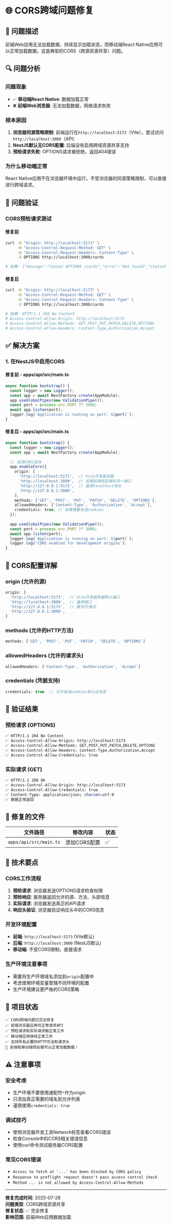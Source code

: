 # 🌐 CORS跨域问题修复

## 🐛 问题描述

前端Web应用无法加载数据，持续显示加载状态，而移动端React Native应用可以正常加载数据。这是典型的CORS（跨源资源共享）问题。

## 🔍 问题分析

### **问题现象**
- ✅ **移动端React Native**: 数据加载正常
- ❌ **前端Web浏览器**: 无法加载数据，网络请求失败

### **根本原因**
1. **浏览器同源策略限制**: 前端运行在`http://localhost:5173`（Vite），尝试访问`http://localhost:3000`（API）
2. **NestJS默认无CORS配置**: 后端没有启用跨域资源共享支持
3. **预检请求失败**: OPTIONS请求被拒绝，返回404错误

### **为什么移动端正常**
React Native应用不在浏览器环境中运行，不受浏览器的同源策略限制，可以直接进行跨域请求。

## 🧪 问题验证

### **CORS预检请求测试**

#### **修复前**
```bash
curl -H "Origin: http://localhost:5173" \
     -H "Access-Control-Request-Method: GET" \
     -H "Access-Control-Request-Headers: Content-Type" \
     -X OPTIONS http://localhost:3000/cards

# 结果: {"message":"Cannot OPTIONS /cards","error":"Not Found","statusCode":404}
```

#### **修复后**
```bash
curl -H "Origin: http://localhost:5173" \
     -H "Access-Control-Request-Method: GET" \
     -H "Access-Control-Request-Headers: Content-Type" \
     -X OPTIONS http://localhost:3000/cards

# 结果: HTTP/1.1 204 No Content
# Access-Control-Allow-Origin: http://localhost:5173
# Access-Control-Allow-Methods: GET,POST,PUT,PATCH,DELETE,OPTIONS
# Access-Control-Allow-Headers: Content-Type,Authorization,Accept
```

## ✅ 解决方案

### **1. 在NestJS中启用CORS**

#### **修复前 - apps/api/src/main.ts**
```typescript
async function bootstrap() {
  const logger = new Logger();
  const app = await NestFactory.create(AppModule);
  app.useGlobalPipes(new ValidationPipe());
  const port = process.env.PORT ?? 3000;
  await app.listen(port);
  logger.log(`Application is running on port: ${port}`);
}
```

#### **修复后 - apps/api/src/main.ts**
```typescript
async function bootstrap() {
  const logger = new Logger();
  const app = await NestFactory.create(AppModule);
  
  // 启用CORS支持
  app.enableCors({
    origin: [
      'http://localhost:5173',  // Vite开发服务器
      'http://localhost:3000',  // 如果前端和后端在同一端口
      'http://127.0.0.1:5173',  // 备用localhost地址
      'http://127.0.0.1:3000',
    ],
    methods: ['GET', 'POST', 'PUT', 'PATCH', 'DELETE', 'OPTIONS'],
    allowedHeaders: ['Content-Type', 'Authorization', 'Accept'],
    credentials: true, // 如果需要发送cookies
  });
  
  app.useGlobalPipes(new ValidationPipe());
  const port = process.env.PORT ?? 3000;
  await app.listen(port);
  logger.log(`Application is running on port: ${port}`);
  logger.log('CORS enabled for development origins');
}
```

## 🔧 CORS配置详解

### **origin (允许的源)**
```typescript
origin: [
  'http://localhost:5173',  // Vite开发服务器默认端口
  'http://localhost:3000',  // 备用端口
  'http://127.0.0.1:5173',  // 数字IP格式
  'http://127.0.0.1:3000',
]
```

### **methods (允许的HTTP方法)**
```typescript
methods: ['GET', 'POST', 'PUT', 'PATCH', 'DELETE', 'OPTIONS']
```

### **allowedHeaders (允许的请求头)**
```typescript
allowedHeaders: ['Content-Type', 'Authorization', 'Accept']
```

### **credentials (凭据支持)**
```typescript
credentials: true  // 允许发送cookies和认证信息
```

## 🧪 验证结果

### **预检请求 (OPTIONS)**
```bash
✅ HTTP/1.1 204 No Content
✅ Access-Control-Allow-Origin: http://localhost:5173
✅ Access-Control-Allow-Methods: GET,POST,PUT,PATCH,DELETE,OPTIONS
✅ Access-Control-Allow-Headers: Content-Type,Authorization,Accept
✅ Access-Control-Allow-Credentials: true
```

### **实际请求 (GET)**
```bash
✅ HTTP/1.1 200 OK
✅ Access-Control-Allow-Origin: http://localhost:5173
✅ Access-Control-Allow-Credentials: true
✅ Content-Type: application/json; charset=utf-8
✅ 数据正常返回
```

## 📁 修复的文件

| 文件路径 | 修改内容 | 状态 |
|---------|----------|------|
| `apps/api/src/main.ts` | 添加CORS配置 | ✅ |

## 🎯 技术要点

### **CORS工作流程**
1. **预检请求**: 浏览器发送OPTIONS请求检查权限
2. **预检响应**: 服务器返回允许的源、方法、头部信息
3. **实际请求**: 浏览器发送真正的API请求
4. **响应头验证**: 浏览器验证响应头中的CORS信息

### **开发环境配置**
- **前端**: `http://localhost:5173` (Vite默认)
- **后端**: `http://localhost:3000` (NestJS默认)
- **移动端**: 不受CORS限制，直接请求

### **生产环境注意事项**
- 需要将生产环境域名添加到`origin`配置中
- 考虑使用环境变量管理不同环境的配置
- 生产环境建议更严格的CORS策略

## 🚀 项目状态

```
✅ CORS跨域问题已完全修复
✅ 前端浏览器应用可正常请求API
✅ 预检请求和实际请求都正常工作
✅ 移动端应用继续正常工作
✅ 支持所有必要的HTTP方法和请求头
🎯 前端和移动端现在都可以正常加载数据！
```

## ⚠️ 注意事项

### **安全考虑**
- 生产环境不要使用通配符`*`作为origin
- 只添加真正需要的域名到允许列表
- 谨慎使用`credentials: true`

### **调试技巧**
- 使用浏览器开发工具Network标签查看CORS错误
- 检查Console中的CORS相关错误信息
- 使用curl命令测试服务器CORS配置

### **常见CORS错误**
- `Access to fetch at '...' has been blocked by CORS policy`
- `Response to preflight request doesn't pass access control check`
- `Method ... is not allowed by Access-Control-Allow-Methods`

---

**修复完成时间**: 2025-07-28  
**问题类型**: CORS跨域资源共享  
**修复状态**: ✅ 完全修复  
**影响范围**: 前端Web应用数据加载 